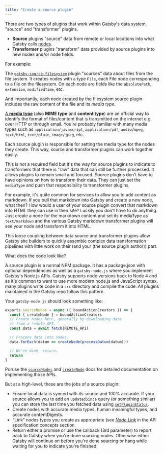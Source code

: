```yaml
---
title: "Create a source plugin"
---
```


There are two types of plugins that work within Gatsby's data system, "source" and "transformer" plugins.

* **Source** plugins "source" data from remote or local locations into what Gatsby calls [nodes](/docs/node-interface/).
* **Transformer** plugins "transform" data provided by source plugins into new nodes and/or node fields.

For example:

The [`gatsby-source-filesystem`](/packages/gatsby-source-filesystem/) plugin "sources" data about files from the file system. It creates nodes with a type `File`, each File node corresponding to a file on the filesystem. On each node are fields like the `absolutePath`, `extension`, `modifiedTime`, etc.

And importantly, each node created by the filesystem source plugin includes the raw content of the file and its _media type_.

[A **media type**](https://en.wikipedia.org/wiki/Media_type) (also **MIME type** and **content type**) are an official way to identify the format of files/content that is transmitted on the internet e.g. over HTTP or through email. You're probably familiar with many media types such as `application/javascript`, `application/pdf`, `audio/mpeg`, `text/html`, `text/plain`, `image/jpeg`, etc.

Each source plugin is responsible for setting the media type for the nodes they create. This way, source and transformer plugins can work together easily.

This is not a required field but it's the way for source plugins to indicate to transformers that there is "raw" data that can still be further processed. It allows plugins to remain small and focused. Source plugins don't have to have opinions on how to transform their data. They can just set the `mediaType` and push that responsibility to transformer plugins.

For example, it's quite common for services to allow you to add content as markdown. If you pull that markdown into Gatsby and create a new node, what then? How would a user of your source plugin convert that markdown into HTML they can use in their site? Luckily you don't have to do anything. Just create a node for the markdown content and set its mediaType as `text/markdown` and the various Gatsby markdown transformer plugins will see your node and transform it into HTML.

This loose coupling between data source and transformer plugins allow Gatsby site builders to quickly assemble complex data transformation pipelines with little work on their (and your (the source plugin author)) part.

What does the code look like?

A source plugin is a normal NPM package. It has a package.json with optional dependencies as well as a `gatsby-node.js` where you implement Gatsby's Node.js APIs. Gatsby supports node versions back to Node 4 and as it's common to want to use more modern node.js and JavaScript syntax, many plugins write code in a `src` directory and compile the code. All plugins maintained in the Gatsby repo follow this pattern.

Your `gatsby-node.js` should look something like:

```javascript
exports.sourceNodes = async ({ boundActionCreators }) => {
  const { createNode } = boundActionCreators
  // Create nodes here, generally by downloading data
  // from a remote API.
  const data = await fetch(REMOTE_API)

  // Process data into nodes.
  data.forEach(datum => createNode(processDatum(datum)))

  // We're done, return.
  return
}
```

Puruse the [`sourceNodes`](/docs/node-apis/#sourceNodes) and [`createNode`](/docs/bound-action-creators/#createNode) docs for detailed documentation on implementing those APIs.

But at a high-level, these are the jobs of a source plugin:

* Ensure local data is synced with its source and 100% accurate. If your source allows you to add an `updatedSince` query (or something similar) you can store the last time you fetched data using [`setPluginStatus`](/docs/bound-action-creators/#setPluginStatus).
* Create nodes with accurate media types, human meaningful types, and accurate contentDigests.
* "Link" nodes types you create as appropriate (see [_Node Link_](/docs/api-specification/) in the API specification concepts section.
* Return either a promise or use the callback (3rd parameter) to report back to Gatsby when you're done sourcing nodes. Otherwise either Gatsby will continue on before you're done sourcing or hang while waiting for you to indicate you're finished.
